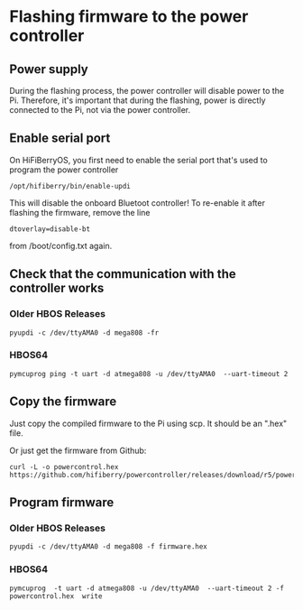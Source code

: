 # Flashing firmware to the power controller

## Power supply

During the flashing process, the power controller will disable power to the Pi. Therefore, it's important
that during the flashing, power is directly connected to the Pi, not via the power controller.

## Enable serial port

On HiFiBerryOS, you first need to enable the serial port that's used to program the power controller

```
/opt/hifiberry/bin/enable-updi
```

This will disable the onboard Bluetoot controller! To re-enable it after flashing the firmware,
remove the line
```
dtoverlay=disable-bt
```

from /boot/config.txt again.

## Check that the communication with the controller works

### Older HBOS Releases
```
pyupdi -c /dev/ttyAMA0 -d mega808 -fr
```

### HBOS64
```
pymcuprog ping -t uart -d atmega808 -u /dev/ttyAMA0  --uart-timeout 2
```

## Copy the firmware

Just copy the compiled firmware to the Pi using scp. It should be an ".hex" file.

Or just get the firmware from Github:
```
curl -L -o powercontrol.hex https://github.com/hifiberry/powercontroller/releases/download/r5/powercontrol.ino_atmega808_16000000L.hex
```

## Program firmware

### Older HBOS Releases
```
pyupdi -c /dev/ttyAMA0 -d mega808 -f firmware.hex
```

### HBOS64
```
pymcuprog  -t uart -d atmega808 -u /dev/ttyAMA0  --uart-timeout 2 -f powercontrol.hex  write
```
